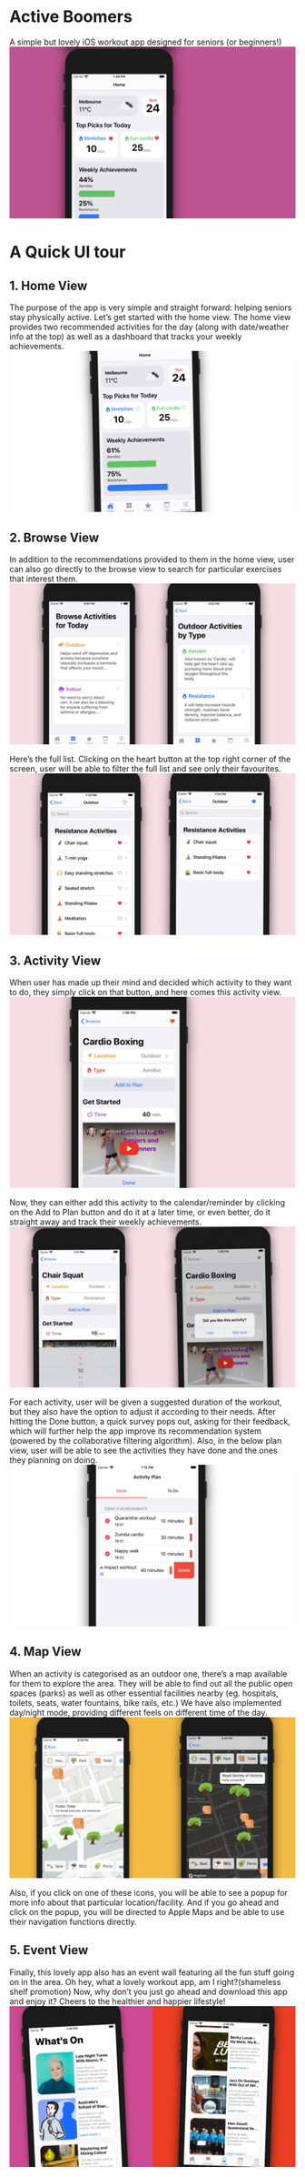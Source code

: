 # Active Boomers
A simple but lovely iOS workout app designed for seniors (or beginners!)
<img src="DEE280F1-5527-4170-A058-0C5168985828_1_201_a.jpeg" alt="hi" class="inline"/>


# A Quick UI tour
## 1. Home View
The purpose of the app is very simple and straight forward: helping seniors stay physically active. Let’s get started with the home view.
The home view provides two recommended activities for the day (along with date/weather info at the top) as well as a dashboard that tracks your weekly achievements.
<img src="F2DC90EB-36A0-49F0-AED6-7A781E30BF12_1_201_a.jpeg" alt="hi" class="inline"/>


## 2. Browse View
In addition to the recommendations provided to them in the home view, user can also go directly to the browse view to search for particular exercises that interest them.
<img src="56FE4498-106C-4C72-8467-9A7F59EFDF46_1_201_a.jpeg" alt="hi" class="inline"/>

Here’s the full list. Clicking on the heart button at the top right corner of the screen, user will be able to filter the full list and see only their favourites.
<img src="7FFA48C8-861F-446C-BA7F-3CD994BFA0EA_1_201_a.jpeg" alt="hi" class="inline"/>

## 3. Activity View
When user has made up their mind and decided which activity to they want to do, they simply click on that button, and here comes this activity view.
<img src="C949F3A7-81B1-4ABD-870C-78838BE3C86B_1_201_a.jpeg" alt="hi" class="inline"/>

Now, they can either add this activity to the calendar/reminder by clicking on the Add to Plan button and do it at a later time, or even better, do it straight away and track their weekly achievements.
<img src="8036B042-6130-45DA-A1EC-E05A8F8EDFF4_1_201_a.jpeg" alt="hi" class="inline"/>

For each activity, user will be given a suggested duration of the workout, but they also have the option to adjust it according to their needs.
After hitting the Done button, a quick survey pops out, asking for their feedback, which will further help the app improve its recommendation system (powered by the collaborative filtering algorithm).
Also, in the below plan view, user will be able to see the activities they have done and the ones they planning on doing.
<img src="DA279576-4D49-45CE-BEDA-09576D0CD35D_1_201_a.jpeg" alt="hi" class="inline"/>

## 4. Map View
When an activity is categorised as an outdoor one, there’s a map available for them to explore the area. They will be able to find out all the public open spaces (parks) as well as other essential facilities nearby (eg. hospitals, toilets, seats, water fountains, bike rails, etc.)
We have also implemented day/night mode, providing different feels on different time of the day.
<img src="65F1E7FE-0D40-4882-A424-B639CD351530_1_201_a.jpeg" alt="hi" class="inline"/>

Also, if you click on one of these icons, you will be able to see a popup for more info about that particular location/facility. And if you go ahead and click on the popup, you will be directed to Apple Maps and be able to use their navigation functions directly.

## 5. Event View
Finally, this lovely app also has an event wall featuring all the fun stuff going on in the area. Oh hey, what a lovely workout app, am I right?(shameless shelf promotion) Now, why don’t you just go ahead and download this app and enjoy it? Cheers to the healthier and happier lifestyle!
<img src="A4513DF0-F164-4A24-B528-6055A4514EFB.jpeg" alt="hi" class="inline"/>

